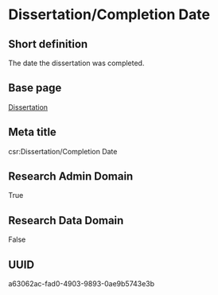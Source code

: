 # Dissertation/Completion Date
## Short definition
The date the dissertation was completed.
## Base page
[Dissertation](../Objects/Dissertation.md)
## Meta title
csr:Dissertation/Completion Date
## Research Admin Domain
True
## Research Data Domain
False
## UUID
a63062ac-fad0-4903-9893-0ae9b5743e3b
